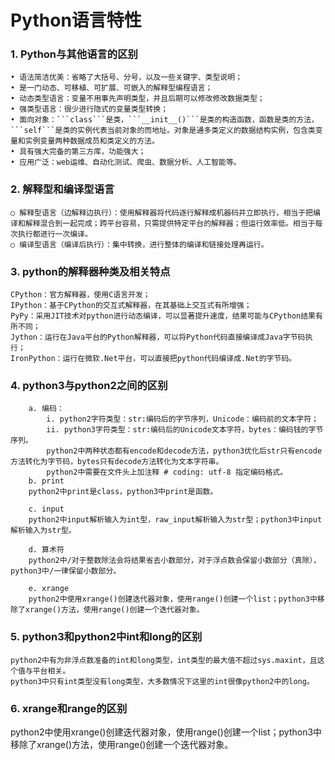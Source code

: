 # Python语言特性

### 	1. Python与其他语言的区别
	• 语法简洁优美：省略了大括号、分号，以及一些关键字、类型说明；
	• 是一门动态、可移植、可扩展、可嵌入的解释型编程语言；
	• 动态类型语言：变量不用事先声明类型，并且后期可以修改修改数据类型；
	• 强类型语言：很少进行隐式的变量类型转换；
	• 面向对象：```class```是类，```__init__()```是类的构造函数，函数是类的方法，```self```是类的实例代表当前对象的而地址。对象是通多类定义的数据结构实例，包含类变量和实例变量两种数据成员和类定义的方法。
	• 具有强大完备的第三方库，功能强大；
	• 应用广泛：web运维、自动化测试、爬虫、数据分析、人工智能等。
	
### 	2. 解释型和编译型语言
	○ 解释型语言（边解释边执行）：使用解释器将代码逐行解释成机器码并立即执行，相当于把编译和解释混合到一起完成；跨平台容易，只需提供特定平台的解释器；但运行效率低。相当于每次执行都进行一次编译。
	○ 编译型语言（编译后执行）：集中转换，进行整体的编译和链接处理再运行。
	
### 	3. python的解释器种类及相关特点
	CPython：官方解释器，使用C语言开发；
	IPython：基于CPython的交互式解释器，在其基础上交互式有所增强；
	PyPy：采用JIT技术对python进行动态编译，可以显著提升速度，结果可能与CPython结果有所不同；
	Jython：运行在Java平台的Python解释器，可以将Python代码直接编译成Java字节码执行；
	IronPython：运行在微软.Net平台，可以直接把python代码编译成.Net的字节码。

### 	4. python3与python2之间的区别
		a. 编码：
			i. python2字符类型：str:编码后的字节序列，Unicode：编码前的文本字符；
			ii. python3字符类型：str:编码后的Unicode文本字符，bytes：编码钱的字节序列。
			python2中两种状态都有encode和decode方法，python3优化后str只有encode方法转化为字节码，bytes只有decode方法转化为文本字符串。
			python2中需要在文件头上加注释 # coding: utf-8 指定编码格式。
		b. print
		python2中print是class，python3中print是函数。
		
		c. input
		python2中input解析输入为int型，raw_input解析输入为str型；python3中input解析输入为str型。
		
		d. 算术符
		python2中/对于整数除法会将结果省去小数部分，对于浮点数会保留小数部分（真除），python3中/一律保留小数部分。
		
		e. xrange
		python2中使用xrange()创建迭代器对象，使用range()创建一个list；python3中移除了xrange()方法，使用range()创建一个迭代器对象。
		
### 	5. python3和python2中int和long的区别
	python2中有为非浮点数准备的int和long类型，int类型的最大值不超过sys.maxint，且这个值与平台相关。
	python3中只有int类型没有long类型，大多数情况下这里的int很像python2中的long。
	
### 	6. xrange和range的区别
python2中使用xrange()创建迭代器对象，使用range()创建一个list；python3中移除了xrange()方法，使用range()创建一个迭代器对象。